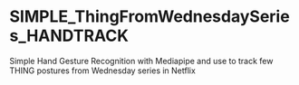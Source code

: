 # SIMPLE_ThingFromWednesdaySeries_HANDTRACK
Simple Hand Gesture Recognition with Mediapipe  and use to track few THING postures from Wednesday series in Netflix
